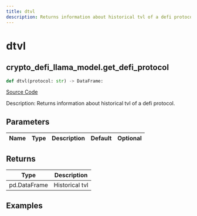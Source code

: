 ```yaml
---
title: dtvl
description: Returns information about historical tvl of a defi protocol.
---
```

# dtvl

## crypto_defi_llama_model.get_defi_protocol

```python
def dtvl(protocol: str) -> DataFrame:
```
[Source Code](https://github.com/OpenBB-finance/OpenBBTerminal/tree/main/openbb_terminal/cryptocurrency/defi/llama_model.py#L123)

Description: Returns information about historical tvl of a defi protocol.

## Parameters

| Name | Type | Description | Default | Optional |
| ---- | ---- | ----------- | ------- | -------- |

## Returns

| Type | Description |
| ---- | ----------- |
| pd.DataFrame | Historical tvl |

## Examples

